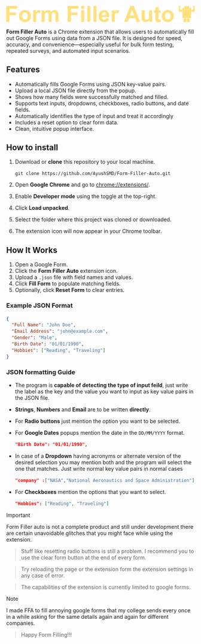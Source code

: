 
![Form Filler Auto](./icons/FFA-with-text-without-background.png)

**Form Filler Auto** is a Chrome extension that allows users to automatically fill out Google Forms using data from a JSON file. It is designed for speed, accuracy, and convenience—especially useful for bulk form testing, repeated surveys, and automated input scenarios.

## Features

- Automatically fills Google Forms using JSON key-value pairs.
- Upload a local JSON file directly from the popup.
- Shows how many fields were successfully matched and filled.
- Supports text inputs, dropdowns, checkboxes, radio buttons, and date fields.
- Automatically identifies the type of input and treat it accordingly
- Includes a reset option to clear form data.
- Clean, intuitive popup interface.

## How to install

1. Download or **clone** this repository to your local machine.

    ```
    git clone https://github.com/AyushSMD/Form-Filler-Auto.git
    ```
2. Open **Google Chrome** and go to [chrome://extensions/](chrome://extensions/).
3. Enable **Developer mode** using the toggle at the top-right.
4. Click **Load unpacked**.
5. Select the folder where this project was cloned or downloaded.
6. The extension icon will now appear in your Chrome toolbar.


## How It Works

1. Open a Google Form.
2. Click the **Form Filler Auto** extension icon.
3. Upload a `.json` file with field names and values.
4. Click **Fill Form** to populate matching fields.
5. Optionally, click **Reset Form** to clear entries.

### Example JSON Format

```json
{
  "Full Name": "John Doe",
  "Email Address": "john@example.com",
  "Gender": "Male",
  "Birth Date": "01/01/1990",
  "Hobbies": ["Reading", "Traveling"]
}
```

### JSON formatting Guide ###

- The program is **capable of detecting the type of input feild**, just write the label as the key and the value you want to input as key value pairs in the JSON file.
- **Strings**, **Numbers** and **Email** are to be written **directly**.
- For **Radio buttons** just mention the option you want to be selected.
- For **Google Dates** popups mention the date in the `DD/MM/YYYY` format.
    ````json
    "Birth Date": "01/01/1990",
    ````
- In case of a **Dropdown** having acronyms or alternate version of the desired selection you may mention both and the program will select the one that matches. Just write normal key value pairs in normal cases

    ````json
    "company" :["NASA","National Aeronautics and Space Administration"]
    ````
- For **Checkboxes** mention the options that you want to select.
    ````json
    "Hobbies": ["Reading", "Traveling"]
    ````

> [!IMPORTANT]
> Form Filler auto is not a complete product and still under development there are certain unavoidable glitches that you might face while using the extension. 

> Stuff like resetting radio buttons is still a problem. I recommend you to use the clear form button at the end of every form.

> Try reloading the page or the extension form the extension settings in any case of error.

> The capabilities of the extension is currently limited to google forms.

> [!NOTE]
> I made FFA to fill annoying google forms that my college sends every once in a while asking for the same details again and again for different companies.

> Happy Form Filling!!!